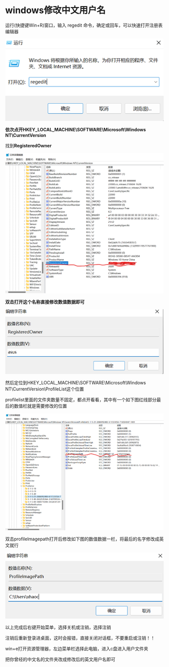 # windows修改中文用户名

运行(快捷键Win+R)窗口，输入 regedit 命令，确定或回车，可以快速打开注册表编辑器

![](<../.gitbook/assets/image (192).png>)

**依次点开HKEY\_LOCAL\_MACHINE\SOFTWARE\Microsoft\Windows NT\CurrentVersion**

找到**RegisteredOwner**

![](<../.gitbook/assets/image (178).png>)

**双击打开这个名称直接修改数值数据即可**

![](<../.gitbook/assets/image (54).png>)

然后定位到HKEY\_LOCAL\_MACHINE\SOFTWARE\Microsoft\Windows NT\CurrentVersion\ProfileList这个位置

profilelist里面的文件夹数量不固定，都点开看看，其中有一个如下图红线部分最后的数值栏就是需要修改的位置

![](<../.gitbook/assets/image (188).png>)

双击profilelmagepath打开后修改如下图的数值数据一栏，将最后的名字修改成英文就行

![](<../.gitbook/assets/image (184).png>)

以上完成后右键开始菜单，选择关机或注销，选择注销

注销后重新登录进桌面，这时会报错，直接关闭对话框，不要重启或注销！！

win+e打开资源管理器，左边菜单栏选择此电脑，进入c盘进入用户文件夹

把你曾经的中文名的文件夹改成修改后的英文用户名即可
